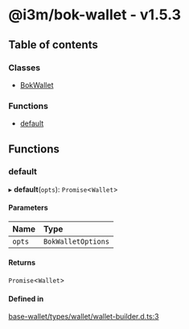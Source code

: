 # @i3m/bok-wallet - v1.5.3

## Table of contents

### Classes

- [BokWallet](classes/BokWallet.md)

### Functions

- [default](API.md#default)

## Functions

### default

▸ **default**(`opts`): `Promise`<`Wallet`\>

#### Parameters

| Name | Type |
| :------ | :------ |
| `opts` | `BokWalletOptions` |

#### Returns

`Promise`<`Wallet`\>

#### Defined in

[base-wallet/types/wallet/wallet-builder.d.ts:3](https://gitlab.com/i3-market/code/wp3/t3.2/i3m-wallet-monorepo/-/blob/6e2b9d1/packages/base-wallet/types/wallet/wallet-builder.d.ts#L3)
